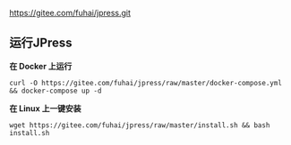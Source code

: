 https://gitee.com/fuhai/jpress.git
## 运行JPress


**在 Docker 上运行**

```
curl -O https://gitee.com/fuhai/jpress/raw/master/docker-compose.yml && docker-compose up -d
```

**在 Linux 上一键安装**

```
wget https://gitee.com/fuhai/jpress/raw/master/install.sh && bash install.sh
```